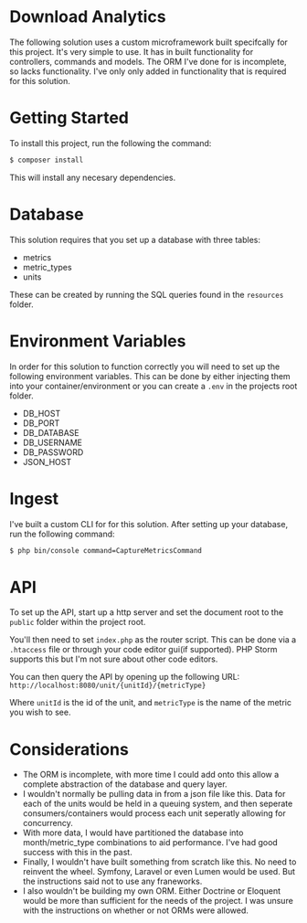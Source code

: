 # Download Analytics
The following solution uses a custom microframework built specifcally for this project. It's very simple to use. It has in built functionality for controllers, commands and models. The ORM I've done for is incomplete, so lacks functionality. I've only only added in functionality that is required for this solution.

# Getting Started
To install this project, run the following the command:
```sh
$ composer install
```
This will install any necesary dependencies.

# Database
This solution requires that you set up a database with three tables:
- metrics
- metric_types
- units

These can be created by running the SQL queries found in the `resources` folder.

# Environment Variables
In order for this solution to function correctly you will need to set up the following environment variables. This can be done by either injecting them into your container/environment or you can create a `.env` in the projects root folder.
- DB_HOST
- DB_PORT
- DB_DATABASE
- DB_USERNAME
- DB_PASSWORD
- JSON_HOST

# Ingest
I've built a custom CLI for for this solution. After setting up your database, run the following command:
```sh
$ php bin/console command=CaptureMetricsCommand
```

# API
To set up the API, start up a http server and set the document root to the `public` folder within the project root.

You'll then need to set `index.php` as the router script. This can be done via a `.htaccess` file or through your code editor gui(if supported). PHP Storm supports this but I'm not sure about other code editors.

You can then query the API by opening up the following URL:
`http://localhost:8080/unit/{unitId}/{metricType}`

Where `unitId` is the id of the unit, and `metricType` is the name of the metric you wish to see.

# Considerations
 - The ORM is incomplete, with more time I could add onto this allow a complete abstraction of the database and query layer.
 - I wouldn't normally be pulling data in from a json file like this. Data for each of the units would be held in a queuing system, and then seperate consumers/containers would process each unit seperatly allowing for concurrency.
 - With more data, I would have partitioned the database into month/metric_type combinations to aid performance. I've had good success with this in the past.
 - Finally, I wouldn't have built something from scratch like this. No need to reinvent the wheel. Symfony, Laravel or even Lumen would be used. But the instructions said not to use any franeworks.
 - I also wouldn't be building my own ORM. Either Doctrine or Eloquent would be more than sufficient for the needs of the project. I was unsure with the instructions on whether or not ORMs were allowed.